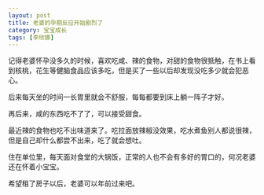 ```yaml
---
layout: post
title: 老婆的孕期反应开始剧烈了
category: 宝宝成长
tags: [李欣娜]
---
```

记得老婆怀孕没多久的时候，喜欢吃咸、辣的食物，对甜的食物很抵触，在书上看到核桃，花生等健脑食品应该多吃，但是买了一些以后却发现没吃多少就会犯恶心。

后来每天坐的时间一长胃里就会不舒服，每每都要到床上躺一阵子才好。

再后来，咸的东西吃不了了，可以接受甜食。

最近辣的食物也吃不出味道来了。吃拉面放辣椒没效果，吃水煮鱼别人都说很辣，但是自己却什么都尝不出来，吃了就会想吐。

住在单位里，每天面对食堂的大锅饭，正常的人也不会有多好的胃口的，何况老婆还在怀着小宝宝。

希望租了房子以后，老婆可以年前过来吧。